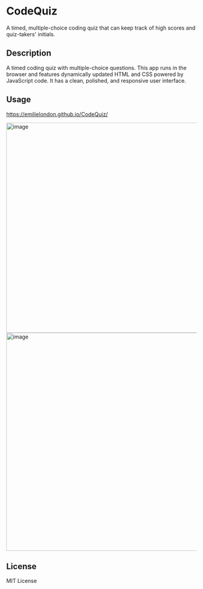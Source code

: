 # CodeQuiz
A timed, multiple-choice coding quiz that can keep track of high scores and quiz-takers' initials.

## Description
A timed coding quiz with multiple-choice questions. 
This app runs in the browser and features dynamically updated HTML and CSS powered by JavaScript code. 
It has a clean, polished, and responsive user interface. 

## Usage
https://emilielondon.github.io/CodeQuiz/

<img width="557" alt="image" src="https://user-images.githubusercontent.com/91503119/212717118-1f1abba1-4fe0-4261-ac1f-4b59b31fba1c.png">
<img width="578" alt="image" src="https://user-images.githubusercontent.com/91503119/212717205-7ffcc11f-00c1-4950-929d-48502f47102c.png">

## License
MIT License

